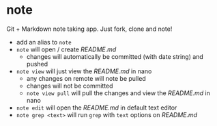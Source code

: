 # note
Git + Markdown note taking app. Just fork, clone and note!

* add an alias to `note`
* `note` will open / create _README.md_
   * changes will automatically be committed (with date string) and pushed
* `note view` will just view the _README.md_ in nano
   * any changes on remote will note be pulled
   * changes will not be committed
   * `note view pull` will pull the changes and view the _README.md_ in nano
* `note edit` will open the _README.md_ in default text editor
* `note grep <text>` will run `grep` with `text` options on _README.md_